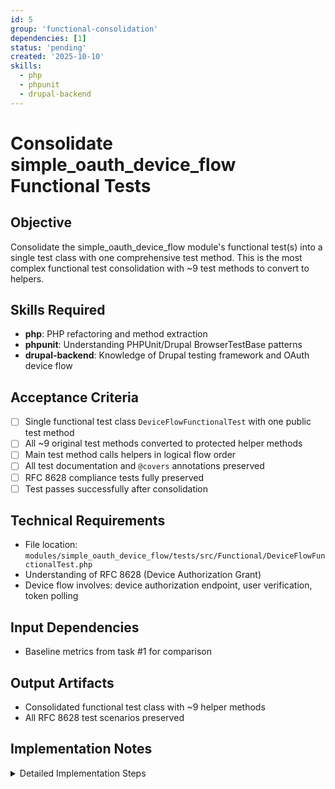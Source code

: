```yaml
---
id: 5
group: 'functional-consolidation'
dependencies: [1]
status: 'pending'
created: '2025-10-10'
skills:
  - php
  - phpunit
  - drupal-backend
---
```


# Consolidate simple_oauth_device_flow Functional Tests

## Objective

Consolidate the simple_oauth_device_flow module's functional test(s) into a single test class with one comprehensive test method. This is the most complex functional test consolidation with ~9 test methods to convert to helpers.

## Skills Required

- **php**: PHP refactoring and method extraction
- **phpunit**: Understanding PHPUnit/Drupal BrowserTestBase patterns
- **drupal-backend**: Knowledge of Drupal testing framework and OAuth device flow

## Acceptance Criteria

- [ ] Single functional test class `DeviceFlowFunctionalTest` with one public test method
- [ ] All ~9 original test methods converted to protected helper methods
- [ ] Main test method calls helpers in logical flow order
- [ ] All test documentation and `@covers` annotations preserved
- [ ] RFC 8628 compliance tests fully preserved
- [ ] Test passes successfully after consolidation

## Technical Requirements

- File location: `modules/simple_oauth_device_flow/tests/src/Functional/DeviceFlowFunctionalTest.php`
- Understanding of RFC 8628 (Device Authorization Grant)
- Device flow involves: device authorization endpoint, user verification, token polling

## Input Dependencies

- Baseline metrics from task #1 for comparison

## Output Artifacts

- Consolidated functional test class with ~9 helper methods
- All RFC 8628 test scenarios preserved

## Implementation Notes

<details>
<summary>Detailed Implementation Steps</summary>

### Step 1: Analyze Complex Test Structure

Read `modules/simple_oauth_device_flow/tests/src/Functional/DeviceFlowFunctionalTest.php`:

Based on the plan analysis, this file has approximately 9 test methods including:
- `testDeviceAuthorizationEndpoint()` - ~26 lines
- `testDeviceAuthorizationWithInvalidClient()` - ~15 lines
- `testDeviceAuthorizationWithMissingClientId()` - ~13 lines
- `testDeviceVerificationForm()` - ~10 lines
- `testDeviceVerificationFlow()` - ~19 lines
- `testDeviceVerificationWithInvalidCode()` - ~12 lines
- `testTokenEndpointWithDeviceGrant()` - ~52 lines (most complex)
- `testTokenEndpointWithInvalidDeviceCode()` - ~15 lines
- Additional test methods for rate limiting, scopes, security, etc.

### Step 2: Identify Helper Method Dependencies

Some tests depend on others:
1. Device authorization must happen before verification
2. Verification must happen before successful token retrieval
3. Error cases can be tested independently

Organize helpers into:
- **Setup helpers**: `helperRequestDeviceAuthorization()` (already exists as protected method)
- **Happy path helpers**: Device auth → verification → token retrieval
- **Error case helpers**: Invalid client, missing params, expired codes, etc.

### Step 3: Create Comprehensive Test Method

```php
/**
 * Comprehensive RFC 8628 Device Authorization Grant test.
 *
 * Tests the complete device flow including:
 * - Device authorization endpoint (valid and error cases)
 * - User verification flow
 * - Token endpoint with device grant
 * - Device polling and rate limiting
 * - Security validations (single-use codes, expiration)
 * - Scope handling
 *
 * All scenarios execute sequentially using a shared Drupal instance
 * for optimal performance.
 */
public function testComprehensiveDeviceFlowFunctionality(): void {
  // Happy path flow
  $this->helperDeviceAuthorizationEndpoint();
  $this->helperDeviceVerificationForm();
  $this->helperDeviceVerificationFlow();
  $this->helperTokenEndpointWithDeviceGrant();

  // Error handling
  $this->helperDeviceAuthorizationWithInvalidClient();
  $this->helperDeviceAuthorizationWithMissingClientId();
  $this->helperDeviceVerificationWithInvalidCode();
  $this->helperTokenEndpointWithInvalidDeviceCode();

  // Advanced scenarios
  $this->helperDeviceFlowRateLimiting();
  $this->helperDeviceFlowWithScopes();
  $this->helperDeviceCodeSingleUse();
}
```

### Step 4: Convert Test Methods to Helpers

For each test method:

**Before:**
```php
/**
 * Tests device authorization endpoint functionality.
 *
 * @covers \Drupal\simple_oauth_device_flow\Controller\DeviceAuthorizationController::authorize
 */
public function testDeviceAuthorizationEndpoint(): void {
  $data = $this->requestDeviceAuthorization();

  // Verify required RFC 8628 response fields...
  $this->assertArrayHasKey('device_code', $data);
  // ... more assertions
}
```

**After:**
```php
/**
 * Helper: Tests device authorization endpoint functionality.
 *
 * Validates RFC 8628 device authorization endpoint returns proper
 * response structure with device_code, user_code, verification_uri,
 * expires_in, and interval fields.
 *
 * Originally: testDeviceAuthorizationEndpoint()
 *
 * @covers \Drupal\simple_oauth_device_flow\Controller\DeviceAuthorizationController::authorize
 */
protected function helperDeviceAuthorizationEndpoint(): void {
  $data = $this->requestDeviceAuthorization();

  // Verify required RFC 8628 response fields...
  $this->assertArrayHasKey('device_code', $data);
  // ... same assertions
}
```

### Step 5: Handle Test Interdependencies

Some helpers require fresh device codes:

```php
protected function helperTokenEndpointWithDeviceGrant(): void {
  // Get fresh device authorization for this test
  $device_data = $this->requestDeviceAuthorization();
  $device_code = $device_data['device_code'];

  // Test polling before authorization
  $response = $this->httpClient->post($token_url, [/* ... */]);
  $this->assertEquals('authorization_pending', $data['error']);

  // Authorize device
  $this->drupalLogin($this->testUser);
  $this->submitForm(['user_code' => $device_data['user_code']], 'Authorize');

  // Test successful token retrieval
  $response = $this->httpClient->post($token_url, [/* ... */]);
  $this->assertEquals(200, $response->getStatusCode());
}
```

### Step 6: State Management Between Helpers

Device flow tests create entities (device codes, tokens). Between helpers, ensure:

```php
public function testComprehensiveDeviceFlowFunctionality(): void {
  $this->helperDeviceAuthorizationEndpoint();

  // Logout if test logged in user
  if ($this->loggedInUser) {
    $this->drupalLogout();
  }

  $this->helperDeviceVerificationForm();
}
```

**Important**: Most state cleanup happens automatically through Drupal's test framework. Only add explicit cleanup if tests actually interfere.

### Step 7: Preserve Existing Helper Method

The file already has `protected function requestDeviceAuthorization()`. Keep this as-is; it's used by multiple test helpers.

### Step 8: Test Execution

```bash
cd /var/www/html
vendor/bin/phpunit modules/simple_oauth_device_flow/tests/src/Functional/DeviceFlowFunctionalTest.php -v
```

Monitor output to ensure all helper scenarios execute and pass.

### Step 9: Performance Validation

Time execution and compare to baseline:

```bash
time vendor/bin/phpunit modules/simple_oauth_device_flow/tests/src/Functional/DeviceFlowFunctionalTest.php
```

With 9 test methods consolidated into 1, expect ~8-9x faster execution (from 9 Drupal installations to 1).

### Critical Validations

**Must preserve**:
- RFC 8628 compliance tests (device code format, user code format, required fields)
- Security tests (device code single-use, expiration handling)
- Error handling (invalid client, missing params, authorization pending, slow_down)
- Integration tests (scope handling, token generation)

**Can trim** (if found):
- Tests that only validate response format without business logic
- Tests of upstream HTTP client behavior
- Duplicate error case tests

### Device Flow-Specific Testing Notes

RFC 8628 Device Flow is security-critical for IoT devices and limited-input devices. Key validations:

1. **Device codes must be single-use** - `helperDeviceCodeSingleUse()`
2. **Rate limiting** - `helperDeviceFlowRateLimiting()`
3. **User code format** - Must be user-friendly (short, clear characters)
4. **Polling interval enforcement** - Prevent rapid polling attacks
5. **Expiration handling** - Device codes expire

All these security validations MUST be preserved.

</details>
